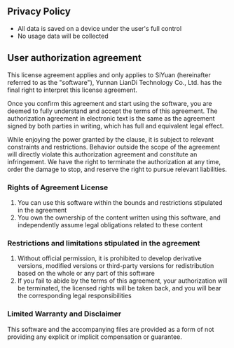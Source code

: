 ## Privacy Policy

* All data is saved on a device under the user's full control
* No usage data will be collected

## User authorization agreement

This license agreement applies and only applies to SiYuan (hereinafter referred to as the "software"), Yunnan LianDi Technology Co., Ltd. has the final right to interpret this license agreement.

Once you confirm this agreement and start using the software, you are deemed to fully understand and accept the terms of this agreement. The authorization agreement in electronic text is the same as the agreement signed by both parties in writing, which has full and equivalent legal effect.

While enjoying the power granted by the clause, it is subject to relevant constraints and restrictions. Behavior outside the scope of the agreement will directly violate this authorization agreement and constitute an infringement. We have the right to terminate the authorization at any time, order the damage to stop, and reserve the right to pursue relevant liabilities.

### Rights of Agreement License

1. You can use this software within the bounds and restrictions stipulated in the agreement
2. You own the ownership of the content written using this software, and independently assume legal obligations related to these content

### Restrictions and limitations stipulated in the agreement

1. Without official permission, it is prohibited to develop derivative versions, modified versions or third-party versions for redistribution based on the whole or any part of this software
2. If you fail to abide by the terms of this agreement, your authorization will be terminated, the licensed rights will be taken back, and you will bear the corresponding legal responsibilities

### Limited Warranty and Disclaimer

This software and the accompanying files are provided as a form of not providing any explicit or implicit compensation or guarantee.
